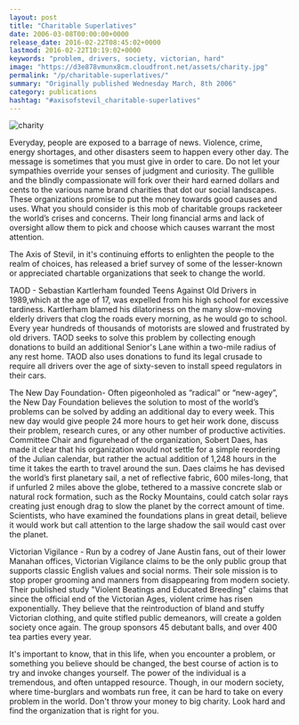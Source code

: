 ```yaml
---
layout: post
title: "Charitable Superlatives"
date: 2006-03-08T00:00:00+0000
release_date: 2016-02-22T08:45:02+0000
lastmod: 2016-02-22T10:19:02+0000
keywords: "problem, drivers, society, victorian, hard"
image: "https://d3e878vmunx8cm.cloudfront.net/assets/charity.jpg"
permalink: "/p/charitable-superlatives/"
summary: "Originally published Wednesday March, 8th 2006"
category: publications
hashtag: "#axisofstevil_charitable-superlatives"
---
```


[id_1]: https://d3e878vmunx8cm.cloudfront.net/assets/charity.jpg "charity"
![charity][id_1]

Everyday, people are exposed to a barrage of news. Violence, crime, energy shortages, and other disasters seem to happen every other day. The message is sometimes that you must give in order to care. Do not let your sympathies override your senses of judgment and curiosity. The gullible and the blindly compassionate will fork over their hard earned dollars and cents to the various name brand charities that dot our social landscapes. These organizations promise to put the money towards good causes and uses. What you should consider is this mob of charitable groups racketeer the world’s crises and concerns. Their long financial arms and lack of oversight allow them to pick and choose which causes warrant the most attention.

The Axis of Stevil, in it's continuing efforts to enlighten the people to the realm of choices, has released a brief survey of some of the lesser-known or appreciated chartable organizations that seek to change the world.

TAOD - Sebastian Kartlerham founded Teens Against Old Drivers in 1989,which at the age of 17, was expelled from his high school for excessive tardiness. Kartlerham blamed his dilatoriness on the many slow-moving elderly drivers that clog the roads every morning, as he would go to school. Every year hundreds of thousands of motorists are slowed and frustrated by old drivers. TAOD seeks to solve this problem by collecting enough donations to build an additional Senior's Lane within a two-mile radius of any rest home. TAOD also uses donations to fund its legal crusade to require all drivers over the age of sixty-seven to install speed regulators in their cars.

The New Day Foundation- Often pigeonholed as “radical” or “new-agey”, the New Day Foundation believes the solution to most of the world’s problems can be solved by adding an additional day to every week. This new day would give people 24 more hours to get heir work done, discuss their problem, research cures, or any other number of productive activities. Committee Chair and figurehead of the organization, Sobert Daes, has made it clear that his organization would not settle for a simple reordering of the Julian calendar, but rather the actual addition of 1,248 hours in the time it takes the earth to travel around the sun. Daes claims he has devised the world’s first planetary sail, a net of reflective fabric, 600 miles-long, that if unfurled 2 miles above the globe, tethered to a massive concrete slab or natural rock formation, such as the Rocky Mountains, could catch solar rays creating just enough drag to slow the planet by the correct amount of time. Scientists, who have examined the foundations plans in great detail, believe it would work but call attention to the large shadow the sail would cast over the planet.

Victorian Vigilance - Run by a codrey of Jane Austin fans, out of their lower Manahan offices, Victorian Vigilance claims to be the only public group that supports classic English values and social norms. Their sole mission is to stop proper grooming and manners from disappearing from modern society. Their published study "Violent Beatings and Educated Breeding" claims that since the official end of the Victorian Ages, violent crime has risen exponentially. They believe that the reintroduction of bland and stuffy Victorian clothing, and quite stifled public demeanors, will create a golden society once again. The group sponsors 45 debutant balls, and over 400 tea parties every year.

It's important to know, that in this life, when you encounter a problem, or something you believe should be changed, the best course of action is to try and invoke changes yourself. The power of the individual is a tremendous, and often untapped resource. Though, in our modern society, where time-burglars and wombats run free, it can be hard to take on every problem in the world. Don't throw your money to big charity. Look hard and find the organization that is right for you.
